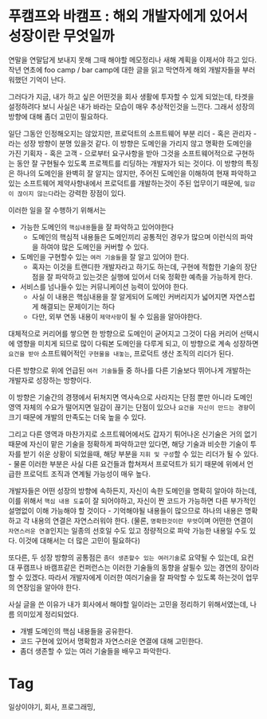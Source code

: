 푸캠프와 바캠프 : 해외 개발자에게 있어서 성장이란 무엇일까
============================================
연말을 연말답게 보내지 못해 그때 해야할 메모정리나 새해 계획을 이제서야 하고 있다. 작년 연초에 foo camp / bar camp에 대한 글을 읽고 막연하게 해외 개발자들을 부러워했던 기억이 난다.

그러다가 지금, 내가 하고 싶은 어떤것을 회사 생활에 투자할 수 있게 되었는데, 타겟을 설정하려다 보니 사실은 내가 바라는 모습이 매우 추상적인것을 느낀다. 그래서 성장의 방향에 대해 좀더 고민이 필요하다.

일단 그동안 인정해오지는 않았지만, 프로덕트의 소프트웨어 부분 리더 - 혹은 관리자 - 라는 성장 방향이 분명 있을것 같다. 이 방향은 도메인을 가리지 않고 명확한 도메인을 가진 기획자 - 혹은 고객 - 으로부터 요구사항을 받아 그것을 소프트웨어적으로 구현하는 동안 잘 구현될수 있도록 프로젝트를 리딩하는 개발자가 되는 것이다. 이 방향의 특징은 하나의 도메인을 완벽히 잘 알지는 않지만, 주어진 도메인을 이해하여 현재 파악하고 있는 소프트웨어 제약사항내에서 프로덕트를 개발하는것이 주된 업무이기 때문에, ```일감이 끊이지 않는다```라는 강력한 장점이 있다.

이러한 일을 잘 수행하기 위해서는

 * 가능한 도메인의 ```핵심내용```들을 잘 파악하고 있어야한다
    - 도메인의 핵심적 내용들은 도메인끼리 공통적인 경우가 많으며 이런식의 파악을 하여야 많은 도메인을 커버할 수 있다.
 * 도메인을 구현할수 있는 ```여러 기술들```을 잘 알고 있어야 한다.
    - 혹자는 이것을 트랜디한 개발자라고 하기도 하는데, 구현에 적합한 기술의 장단점을 잘 파악하고 있는것은 실행에 있어서 더욱 정확한 예측을 가능하게 한다.
 * 서비스를 넘나들수 있는 커뮤니케이션 능력이 있어야 한다.
    - 사실 이 내용은 핵심내용을 잘 알게되어 도메인 커버리지가 넓어지면 자연스럽게 해결되는 문제이기는 하다
    - 다만, 외부 연동 내용이 ```제약사항```이 될 수 있음을 알아야한다.

대체적으로 커리어를 쌓으면 한 방향으로 도메인이 굳어지고 그것이 다음 커리어 선택시에 영향을 미치게 되므로 많이 다뤄본 도메인을 다루게 되고, 이 방향으로 계속 성장하면 ```요건을 받아``` 소프트웨어적인 ```구현물을 내놓는```, 프로덕트 생산 조직의 리더가 된다.

다른 방향으로 위에 언급된 ```여러 기술들```들 중 하나를 다른 기술보다 뛰어나게 개발하는 개발자로 성장하는 방향이다.

이 방향은 기술간의 경쟁에서 뒤쳐지면 역사속으로 사라지는 단점 뿐만 아니라 도메인 영역 자체의 수요가 떨어지면 일감이 끊기는 단점이 있으나 ```요건을 자신이 만드는 경향```이 크기 때문에 개발의 만족도는 더욱 높을 수 있다.

그리고 다른 영역과 마찬가지로 소프트웨어에서도 갑자기 튀어나온 신기술은 거의 없기 때문에 자신이 맡은 기술을 정확하게 파악하고만 있다면, 해당 기술과 비슷한 기술이 투자를 받기 쉬운 상황이 되었을때, 해당 부분을 ```지휘 및 구성```할 수 있는 리더가 될 수 있다. - 물론 이러한 부분은 사실 다른 요건들과 합쳐져서 프로덕트가 되기 때문에 위에서 언급한 프로덕트 조직과 연계될 가능성이 매우 높다.

개발자들은 어떤 성장의 방향에 속하든지, 자신이 속한 도메인을 명확히 알아야 하는데, 이를 위해서 ```핵심 내용 도출```이 잘 되어야하고, 자신이 짠 코드가 가능하면 다른 부가적인 설명없이 이해 가능해야 할 것이다 - 기억해야될 내용들이 많으므로 하나의 내용은 명확하고 각 내용의 연결은 자연스러워야 한다. (물론, ```명확한것이란 무엇```이며 어떤한 연결이 ```자연스러운 연결```인지는 일종의 선호일 수도 있고 정량적으로 파악 가능한 내용일 수도 있다. 이것에 대해서는 더 많은 고민이 필요하다)

또다른, 두 성장 방향의 공통점은 ```좀더 생존할수 있는 여러기술```로 요약될 수 있는데, 요컨대 푸캠프나 바캠프같은 컨퍼런스는 이러한 기술들의 동향을 살필수 있는 경연의 장이라 할 수 있겠다. 따라서 개발자에게 이러한 여러기술을 잘 파악할 수 있도록 하는것이 업무의 연장임을 알아야 한다.

사실 글을 쓴 이유가 내가 회사에서 해야할 일이라는 고민을 정리하기 위해서였는데, 나름 의미있게 정리되었다.

 * 개별 도메인의 핵심 내용들을 공유한다.
 * 코드 구현에 있어서 명확함과 자연스러운 연결에 대해 고민한다.
 * 좀더 생존할 수 있는 여러 기술들을 배우고 파악한다.

Tag
====
일상이야기, 회사, 프로그래밍,